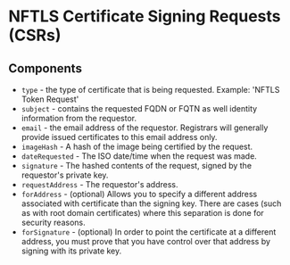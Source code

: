 # NFTLS Certificate Signing Requests (CSRs)

## Components
- `type` - the type of certificate that is being requested. Example: 'NFTLS Token Request'
- `subject` - contains the requested FQDN or FQTN as well identity information from the requestor.
- `email` - the email address of the requestor. Registrars will generally provide issued certificates to this email address only.
- `imageHash` - A hash of the image being certified by the request.
- `dateRequested` - The ISO date/time when the request was made.
- `signature` - The hashed contents of the request, signed by the requestor's private key.
- `requestAddress` - The requestor's address.
- `forAddress` - (optional) Allows you to specify a different address associated with certificate than the signing key. There are cases (such as with root domain certificates) where this separation is done for security reasons.
- `forSignature` - (optional) In order to point the certificate at a different address, you must prove that you have control over that address by signing with its private key.